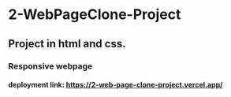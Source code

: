 # 2-WebPageClone-Project
## Project in html and css.
### Responsive webpage
#### deployment link: https://2-web-page-clone-project.vercel.app/
